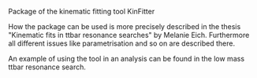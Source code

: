 Package of the kinematic fitting tool KinFitter

How the package can be used is more precisely described in the thesis "Kinematic fits in ttbar resonance searches" by Melanie Eich. 
Furthermore all different issues like parametrisation and so on are described there.

An example of using the tool in an analysis can be found in the low mass ttbar resonance search.

